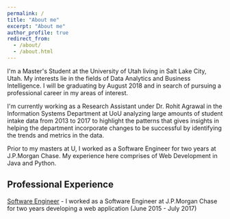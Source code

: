 ```yaml
---
permalink: /
title: "About me"
excerpt: "About me"
author_profile: true
redirect_from: 
  - /about/
  - /about.html
---
```




I'm a Master's Student at the University of Utah living in Salt Lake City, Utah. My interests lie in the fields of Data Analytics and Business Intelligence. I will be graduating by August 2018 and in search of pursuing a professional career in my areas of interest.

I'm currently working as a Research Assistant under Dr. Rohit Agrawal in the Information Systems Department at UoU analyzing large amounts of student intake data from 2013 to 2017 to highlight the patterns that gives insights in helping the department incorporate changes to be successful by identifying the trends and metrics in the data.

Prior to my masters at U, I worked as a Software Engineer for two years at J.P.Morgan Chase. My experience here comprises of Web Development in Java and Python.

Professional Experience
------

[Software Engineer](https://vathsalar.github.io/) - I worked as a Software Engineer at J.P.Morgan Chase for two years developing a web application (June 2015 - July 2017)

